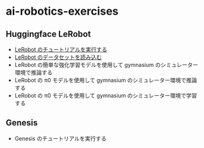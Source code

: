 # ai-robotics-exercises

## Huggingface LeRobot

- [LeRobot のチュートリアルを実行する](1/README.md)
- [LeRobot のデータセットを読み込む](2/README.md)
- LeRobot の簡単な強化学習モデルを使用して gymnasium のシミュレーター環境で推論する
- LeRobot の π0 モデルを使用して gymnasium のシミュレーター環境で推論する
- LeRobot の π0 モデルを使用して gymnasium のシミュレーター環境で学習する

## Genesis

- Genesis のチュートリアルを実行する
